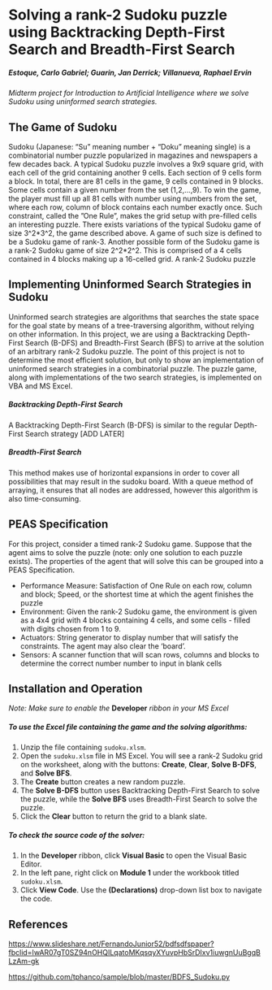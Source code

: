 # Solving a rank-2 Sudoku puzzle using Backtracking Depth-First Search and Breadth-First Search
##### Estoque, Carlo Gabriel; Guarin, Jan Derrick; Villanueva, Raphael Ervin
*Midterm project for Introduction to Artificial Intelligence where we solve Sudoku using uninformed search strategies.*

## The Game of Sudoku
Sudoku (Japanese: “Su” meaning number + “Doku” meaning single) is a combinatorial number puzzle popularized in magazines and newspapers a few decades back. A typical Sudoku puzzle involves a 9x9 square grid, with each cell of the grid containing another 9 cells. Each section of 9 cells form a block. In total, there are 81 cells in the game, 9 cells contained in 9 blocks. Some cells contain a given number from the set (1,2,...,9). 
To win the game, the player must fill up all 81 cells with number using numbers from the set, where each row, column of block contains each number exactly once. Such constraint, called the ”One Rule”, makes the grid setup with pre-filled cells an interesting puzzle. 
There exists variations of the typical Sudoku game of size 3^2\*3^2, the game described above. A game of such size is defined to be a Sudoku game of rank-3. Another possible form of the Sudoku game is a rank-2 Sudoku game of size 2^2\*2^2. This is comprised of a 4 cells contained in 4 blocks making up a 16-celled grid. 
A rank-2 Sudoku puzzle

## Implementing Uninformed Search Strategies in Sudoku
Uninformed search strategies are algorithms that searches the state space for the goal state by means of a tree-traversing algorithm, without relying on other information. In this project, we are using a Backtracking Depth-First Search (B-DFS) and Breadth-First Search (BFS) to arrive at the solution of an arbitrary rank-2 Sudoku puzzle. The point of this project is not to determine the most efficient solution, but only to show an implementation of uninformed search strategies in a combinatorial puzzle. The puzzle game, along with implementations of the two search strategies, is implemented on VBA and MS Excel.
##### **Backtracking Depth-First Search**
A Backtracking Depth-First Search (B-DFS) is similar to the regular Depth-First Search strategy \[ADD LATER]
##### **Breadth-First Search**
This method makes use of horizontal expansions in order to cover all possibilities that may result in the sudoku board. With a queue method of arraying, it ensures that all nodes are addressed, however this algorithm is also time-consuming.

## PEAS Specification
For this project, consider a timed rank-2 Sudoku game. Suppose that the agent aims to solve the puzzle (note: only one solution to each puzzle exists). The properties of the agent that will solve this can be grouped into a PEAS Specification. 
- Performance Measure: Satisfaction of One Rule on each row, column and block; Speed, or the shortest time at which the agent finishes the puzzle
- Environment: Given the rank-2 Sudoku game, the environment is given as a 4x4 grid with 4 blocks containing 4 cells, and some cells - filled with digits chosen from 1 to 9. 
- Actuators: String generator to display number that will satisfy the constraints. The agent may also clear the ‘board’.
- Sensors: A scanner function that will scan rows, columns and blocks to determine the correct number number to input in blank cells 

## Installation and Operation
*Note: Make sure to enable the* **Developer** *ribbon in your MS Excel*
##### To use the Excel file containing the game and the solving algorithms:
1. Unzip the file containing `sudoku.xlsm`.
2. Open the `sudoku.xlsm` file in MS Excel. You will see a rank-2 Sudoku grid on the worksheet, along with the buttons: **Create**, **Clear**, **Solve B-DFS**, and **Solve BFS**.
3. The **Create** button creates a new random puzzle. 
4. The **Solve B-DFS** button uses Backtracking Depth-First Search to solve the puzzle, while the **Solve BFS** uses Breadth-First Search to solve the puzzle. 
5. Click the **Clear** button to return the grid to a blank slate. 
##### To check the source code of the solver:
1. In the **Developer** ribbon, click **Visual Basic** to open the Visual Basic Editor.
2. In the left pane, right click on **Module 1** under the workbook titled `sudoku.xlsm`.
3. Click **View Code**. Use the **(Declarations)** drop-down list box to navigate the code. 

## References
https://www.slideshare.net/FernandoJunior52/bdfsdfspaper?fbclid=IwAR07gT0SZ94nOHQILqatoMKqsqyXYuvpHbSrDIxv1iuwgnUuBgqBLzAm-gk

https://github.com/tphanco/sample/blob/master/BDFS_Sudoku.py 
